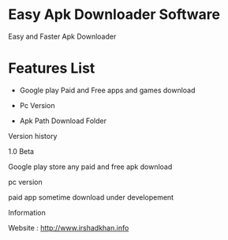 # Easy Apk Downloader Software
Easy and Faster Apk Downloader 


# Features List

- Google play Paid and Free apps and games download

- Pc Version 

- Apk Path Download Folder


Version history

1.0 Beta

Google play store any paid and free apk download 

pc version

paid app sometime download under developement

Information

Website : http://www.irshadkhan.info
